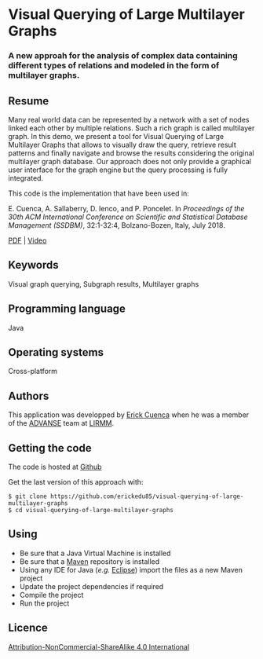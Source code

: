 # Visual Querying of Large Multilayer Graphs
### A new approah for the analysis of complex data containing different types of relations and modeled in the form of multilayer graphs.

## Resume

Many real world data can be represented by a network with a set of
nodes linked each other by multiple relations. Such a rich graph is
called multilayer graph. In this demo, we present a tool for Visual
Querying of Large Multilayer Graphs that allows to visually draw
the query, retrieve result patterns and finally navigate and browse
the results considering the original multilayer graph database. Our
approach does not only provide a graphical user interface for the
graph engine but the query processing is fully integrated.

This code is the implementation that have been used in:

E. Cuenca, A. Sallaberry, D. Ienco, and P. Poncelet. In *Proceedings of the 30th ACM International Conference on Scientific and Statistical Database Management (SSDBM)*, 32:1-32:4, Bolzano-Bozen, Italy, July 2018.

[PDF](https://hal-lirmm.ccsd.cnrs.fr/lirmm-01847422v1 "PDF") | [Video](https://drive.google.com/file/d/1zurIuV7saTwRShyyyf7RDcb7xp-mjiSD/view "Video")

## Keywords
Visual graph querying, Subgraph results, Multilayer graphs

## Programming language
Java

## Operating systems
Cross-platform

## Authors
This application was developped by [Erick Cuenca](https://erickedu85.github.io/ "Erick Cuenca") when he was a member of the [ADVANSE](http://advanse.lirmm.fr/ "ADVANSE") team at [LIRMM](http://www.lirmm.fr/ "LIRMM").


## Getting the code
The code is hosted at [Github](https://github.com/erickedu85/visual-querying-of-large-multilayer-graphs "Github")

Get the last version of this approach with:

	$ git clone https://github.com/erickedu85/visual-querying-of-large-multilayer-graphs
	$ cd visual-querying-of-large-multilayer-graphs
	

## Using
* Be sure that a Java Virtual Machine is installed
* Be sure that a [Maven](https://maven.apache.org/ "Maven") repository is installed
* Using any IDE for Java (*e.g.* [Eclipse](https://www.eclipse.org/ "Eclipse")) import the files as a new Maven project
* Update the project dependencies if required
* Compile the project
* Run the project

## Licence
[Attribution-NonCommercial-ShareAlike 4.0 International](https://creativecommons.org/licenses/by-nc-sa/4.0/ "Attribution-NonCommercial-ShareAlike 4.0 International")


